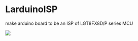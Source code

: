 # LarduinoISP
make arduino board to be an ISP of LGT8FX8D/P series MCU

![](https://image.geek-workshop.com/forum/201604/03/110353eiiwydix7fx7aw7t.png)
